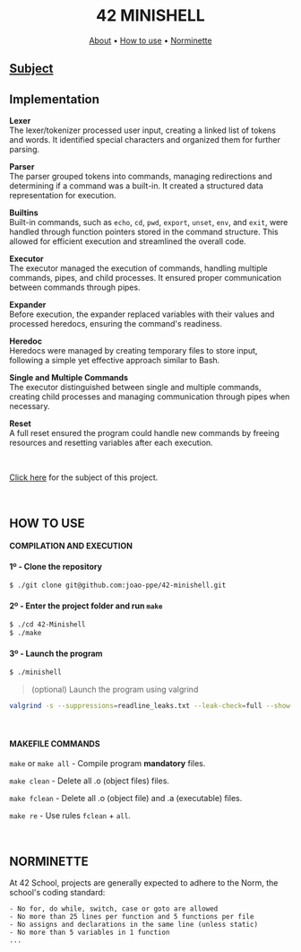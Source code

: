 <div align="center">
  <h1>42 MINISHELL</h1>
</div>

<p align="center">
	<a href="#about">About</a> •
	<a href="#how-to-use">How to use</a> •
	<a href="#norminette">Norminette</a>
</p>

## [Subject](/.github/en.subject.pdf)

## Implementation

**Lexer**<br>
The lexer/tokenizer processed user input, creating a linked list of tokens and words. It identified special characters and organized them for further parsing.

**Parser**<br>
The parser grouped tokens into commands, managing redirections and determining if a command was a built-in. It created a structured data representation for execution.

**Builtins**<br>
Built-in commands, such as `echo`, `cd`, `pwd`, `export`, `unset`, `env`, and `exit`, were handled through function pointers stored in the command structure. This allowed for efficient execution and streamlined the overall code.

**Executor**<br>
The executor managed the execution of commands, handling multiple commands, pipes, and child processes. It ensured proper communication between commands through pipes.

**Expander**<br>
Before execution, the expander replaced variables with their values and processed heredocs, ensuring the command's readiness.

**Heredoc**<br>
Heredocs were managed by creating temporary files to store input, following a simple yet effective approach similar to Bash.

**Single and Multiple Commands**<br>
The executor distinguished between single and multiple commands, creating child processes and managing communication through pipes when necessary.

**Reset**<br>
A full reset ensured the program could handle new commands by freeing resources and resetting variables after each execution.

<br>

<a href="/.github/en.subject.pdf">Click here</a> for the subject of this project.

<br>

## HOW TO USE
#### COMPILATION AND EXECUTION
#### 1º - Clone the repository
```bash
$ ./git clone git@github.com:joao-ppe/42-minishell.git
```

#### 2º - Enter the project folder and run `make`
```bash
$ ./cd 42-Minishell
$ ./make
```

#### 3º - Launch the program
```bash
$ ./minishell
```

> (optional) Launch the program using valgrind
```bash
valgrind -s --suppressions=readline_leaks.txt --leak-check=full --show-leak-kinds=all ./minishell
```

<br>

#### MAKEFILE COMMANDS
`make` or `make all` - Compile program **mandatory** files.

`make clean` - Delete all .o (object files) files.

`make fclean` - Delete all .o (object file) and .a (executable) files.

`make re` - Use rules `fclean` + `all`.

<br>

## NORMINETTE
At 42 School, projects are generally expected to adhere to the Norm, the school's coding standard:

```
- No for, do while, switch, case or goto are allowed
- No more than 25 lines per function and 5 functions per file
- No assigns and declarations in the same line (unless static)
- No more than 5 variables in 1 function
... 
```
